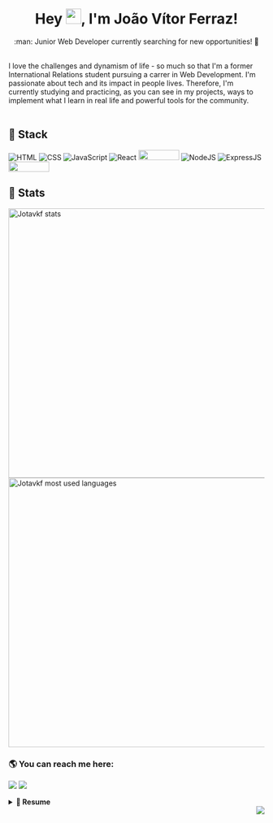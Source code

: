 <h1 align="center">Hey <img src="https://raw.githubusercontent.com/kaueMarques/kaueMarques/master/hi.gif" width="30px">, I'm João Vítor Ferraz!</h1>

<p align="center"> :man: Junior Web Developer currently searching for new opportunities! 🔭</p
<br></br>
I love the challenges and dynamism of life - so much so that I'm a former International Relations student pursuing a carrer in Web Development. I'm passionate about tech and its impact in people lives. Therefore, I'm currently studying and practicing, as you can see in my projects, ways to implement what I learn in real life and powerful tools for the community.
<br></br>

## :floppy_disk: Stack

![HTML](https://img.shields.io/badge/HTML5-E34F26?style=flat-square&logo=html5&logoColor=white) 
![CSS](https://img.shields.io/badge/CSS3-1572B6?style=flat-square&logo=css3&logoColor=white)
![JavaScript](https://img.shields.io/badge/JavaScript-F7DF1E?style=flat-square&logo=javascript&logoColor=black)
![React](https://img.shields.io/badge/React-20232A?style=flat-square&logo=react&logoColor=61DAFB)
<img height="20px" width="80px" src="https://img.shields.io/badge/Tailwind_CSS-38B2AC?style=for-the-badge&logo=tailwind-css&logoColor=white" />
![NodeJS](https://img.shields.io/badge/Node.js-43853D?style=flat-square&logo=node.js&logoColor=white)
![ExpressJS](https://img.shields.io/badge/Express.js-404D59?style=flat-square&logo=express&logoColor=white)
<img height="20px" width="80px" src="https://img.shields.io/badge/MongoDB-4EA94B?style=for-the-badge&logo=mongodb&logoColor=white"/>

## :crystal_ball: Stats

<p align="left">
<img width="530em" src="https://github-readme-stats.vercel.app/api?username=jotavkf&show_icons=true&theme=vision-friendly-dark" alt="Jotavkf stats"/>
<img width="530em" src="https://github-readme-stats.vercel.app/api/top-langs/?username=jotavkf&layout=compact&theme=vision-friendly-dark" alt="Jotavkf most used languages"/>
</p>

### :earth_americas: You can reach me here:

<a href="mailto:jvkferraz@gmail.com"><img src="https://img.shields.io/badge/Gmail-D14836?style=for-the-badge&logo=gmail&logoColor=white"/></a>
<a href="https://linkedin.com/in/jvkf"><img src="https://img.shields.io/badge/LinkedIn-0077B5?style=for-the-badge&logo=linkedin&logoColor=white"/></a>

<details>
  <summary><b>📃 Resume</b></summary>


## Education

- 📖 **Bootcamp Full-stack Web Development**\
📆 Jan 2022 - Mar 2022 (Full-time)\
📍 **Ironhack Brazil**

</details>

<img align="right" src="https://img.shields.io/badge/Linux-FCC624?style=for-the-badge&logo=linux&logoColor=black" />
